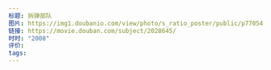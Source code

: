 ```yaml
---
标题: 拆弹部队
图片: https://img1.doubanio.com/view/photo/s_ratio_poster/public/p770541118.webp
链接: https://movie.douban.com/subject/2028645/
时时: "2008"
评价: 
tags:
---
```


